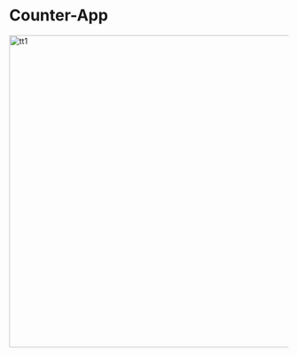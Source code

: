 # Counter-App
<img width="564" alt="tt1" src="https://github.com/shubhamgupta2730/Counter-App/assets/75536883/68125bd3-78e8-40dc-baf9-9c720a9a769f">
